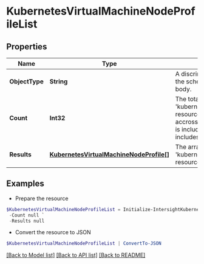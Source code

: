 # KubernetesVirtualMachineNodeProfileList
## Properties

Name | Type | Description | Notes
------------ | ------------- | ------------- | -------------
**ObjectType** | **String** | A discriminator value to disambiguate the schema of a HTTP GET response body. | 
**Count** | **Int32** | The total number of &#39;kubernetes.VirtualMachineNodeProfile&#39; resources matching the request, accross all pages. The &#39;Count&#39; attribute is included when the HTTP GET request includes the &#39;$inlinecount&#39; parameter. | [optional] 
**Results** | [**KubernetesVirtualMachineNodeProfile[]**](KubernetesVirtualMachineNodeProfile.md) | The array of &#39;kubernetes.VirtualMachineNodeProfile&#39; resources matching the request. | [optional] 

## Examples

- Prepare the resource
```powershell
$KubernetesVirtualMachineNodeProfileList = Initialize-IntersightKubernetesVirtualMachineNodeProfileList  -ObjectType null `
 -Count null `
 -Results null
```

- Convert the resource to JSON
```powershell
$KubernetesVirtualMachineNodeProfileList | ConvertTo-JSON
```

[[Back to Model list]](../README.md#documentation-for-models) [[Back to API list]](../README.md#documentation-for-api-endpoints) [[Back to README]](../README.md)

